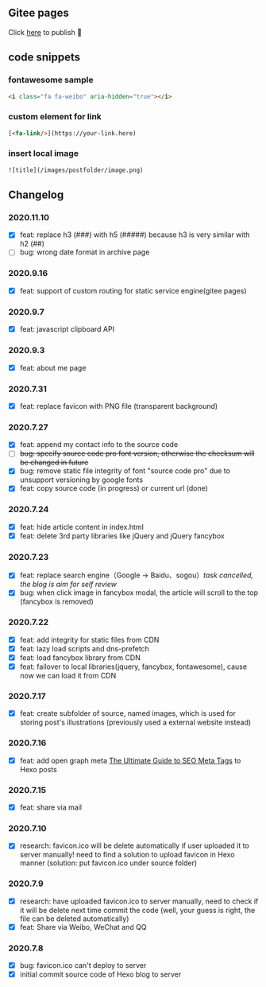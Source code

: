 ## Gitee pages

Click [here](https://gitee.com/nextwave/nextwave/pages) to publish 🙂

## code snippets

### fontawesome sample

``` html
<i class="fa fa-weibo" aria-hidden="true"></i>
```

### custom element for link

``` html
[<fa-link/>](https://your-link.here)
```

### insert local image

``` html
![title](/images/postfolder/image.png)
```

## Changelog

### 2020.11.10

- [x] feat: replace h3 (###) with h5 (#####) because h3 is very similar with h2 (##)
- [ ] bug: wrong date format in archive page

### 2020.9.16

- [x] feat: support of custom routing for static service engine(gitee pages)

### 2020.9.7

- [x] feat: javascript clipboard API

### 2020.9.3

- [x] feat: about me page

### 2020.7.31

- [x] feat: replace favicon with PNG file (transparent background)

### 2020.7.27

- [x] feat: append my contact info to the source code
- [ ] ~~bug: specify source code pro font version, otherwise the checksum will be changed in future~~ 
- [x] bug: remove static file integrity of font "source code pro" due to unsupport versioning by google fonts
- [x] feat: copy source code (in progress) or current url (done)

### 2020.7.24

- [x] feat: hide article content in index.html
- [x] feat: delete 3rd party libraries like jQuery and jQuery fancybox

### 2020.7.23

- [x] feat: replace search engine（Google -> Baidu、sogou）*task cancelled, the blog is aim for self review*
- [x] bug: when click image in fancybox modal, the article will scroll to the top (fancybox is removed)

### 2020.7.22

- [x] feat: add integrity for static files from CDN
- [x] feat: lazy load scripts and dns-prefetch
- [x] feat: load fancybox library from CDN
- [x] feat: failover to local libraries(jquery, fancybox, fontawesome), cause now we can load it from CDN

### 2020.7.17

- [x] feat: create subfolder of source, named images, which is used for storing post's illustrations (previously used a external website instead)

### 2020.7.16

- [x] feat: add open graph meta [The Ultimate Guide to SEO Meta Tags](https://moz.com/blog/the-ultimate-guide-to-seo-meta-tags) to Hexo posts

### 2020.7.15

- [x] feat: share via mail

### 2020.7.10

- [x] research: favicon.ico will be delete automatically if user uploaded it to server manually! need to find a solution to upload favicon in Hexo manner (solution: put favicon.ico under source folder)

### 2020.7.9

- [x] research: have uploaded favicon.ico to server manually, need to check if it will be delete next time commit the code (well, your guess is right, the file can be deleted automatically)
- [x] feat: Share via Weibo, WeChat and QQ

### 2020.7.8

- [x] bug: favicon.ico can't deploy to server
- [x] initial commit source code of Hexo blog to server
